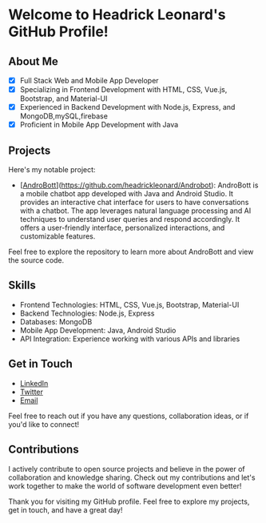 # Welcome to Headrick Leonard's GitHub Profile!

## About Me
- [x] Full Stack Web and Mobile App Developer
- [x] Specializing in Frontend Development with HTML, CSS, Vue.js, Bootstrap, and Material-UI
- [x] Experienced in Backend Development with Node.js, Express, and MongoDB,mySQL,firebase
- [x] Proficient in Mobile App Development with Java

## Projects
Here's my notable project:

- [[AndroBott](https://github.com/headrickleonard/AndroBott)](https://github.com/headrickleonard/Androbot): AndroBott is a mobile chatbot app developed with Java and Android Studio. It provides an interactive chat interface for users to have conversations with a chatbot. The app leverages natural language processing and AI techniques to understand user queries and respond accordingly. It offers a user-friendly interface, personalized interactions, and customizable features.

Feel free to explore the repository to learn more about AndroBott and view the source code.

## Skills
- Frontend Technologies: HTML, CSS, Vue.js, Bootstrap, Material-UI
- Backend Technologies: Node.js, Express
- Databases: MongoDB
- Mobile App Development: Java, Android Studio
- API Integration: Experience working with various APIs and libraries

## Get in Touch
- [LinkedIn](https://www.linkedin.com/in/headrick-leonard-a0930224a)
- [Twitter](https://twitter.com/headric_leonard?t=GTrZr_6ryyu3RbcNmBL1MQ&s=08)
- [Email](headricleonard@gmail.com)

Feel free to reach out if you have any questions, collaboration ideas, or if you'd like to connect!

## Contributions
I actively contribute to open source projects and believe in the power of collaboration and knowledge sharing. Check out my contributions and let's work together to make the world of software development even better!


Thank you for visiting my GitHub profile. Feel free to explore my projects, get in touch, and have a great day!
